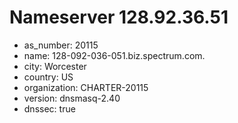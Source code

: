 # Nameserver 128.92.36.51

* as_number: 20115
* name: 128-092-036-051.biz.spectrum.com.
* city: Worcester
* country: US
* organization: CHARTER-20115
* version: dnsmasq-2.40
* dnssec: true
